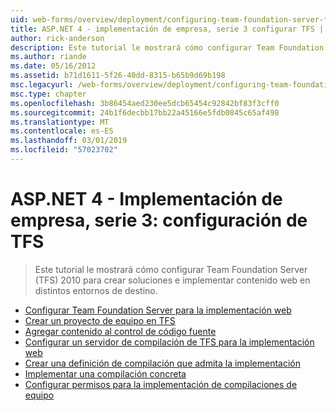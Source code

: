 ```yaml
---
uid: web-forms/overview/deployment/configuring-team-foundation-server-for-web-deployment/index
title: ASP.NET 4 - implementación de empresa, serie 3 configurar TFS | Microsoft Docs
author: rick-anderson
description: Este tutorial le mostrará cómo configurar Team Foundation Server (TFS) 2010 para crear soluciones e implementar contenido web en distintos entornos de destino.
ms.author: riande
ms.date: 05/16/2012
ms.assetid: b71d1611-5f26-40dd-8315-b65b9d69b198
msc.legacyurl: /web-forms/overview/deployment/configuring-team-foundation-server-for-web-deployment
msc.type: chapter
ms.openlocfilehash: 3b86454aed230ee5dcb65454c92842bf83f3cff0
ms.sourcegitcommit: 24b1f6decbb17bb22a45166e5fdb0845c65af498
ms.translationtype: MT
ms.contentlocale: es-ES
ms.lasthandoff: 03/01/2019
ms.locfileid: "57023702"
---
```

<a name="aspnet-4---enterprise-deployment-series-3-configuring-tfs"></a>ASP.NET 4 - Implementación de empresa, serie 3: configuración de TFS
====================
> Este tutorial le mostrará cómo configurar Team Foundation Server (TFS) 2010 para crear soluciones e implementar contenido web en distintos entornos de destino.


- [Configurar Team Foundation Server para la implementación web](configuring-team-foundation-server-for-web-deployment.md)
- [Crear un proyecto de equipo en TFS](creating-a-team-project-in-tfs.md)
- [Agregar contenido al control de código fuente](adding-content-to-source-control.md)
- [Configurar un servidor de compilación de TFS para la implementación web](configuring-a-tfs-build-server-for-web-deployment.md)
- [Crear una definición de compilación que admita la implementación](creating-a-build-definition-that-supports-deployment.md)
- [Implementar una compilación concreta](deploying-a-specific-build.md)
- [Configurar permisos para la implementación de compilaciones de equipo](configuring-permissions-for-team-build-deployment.md)
